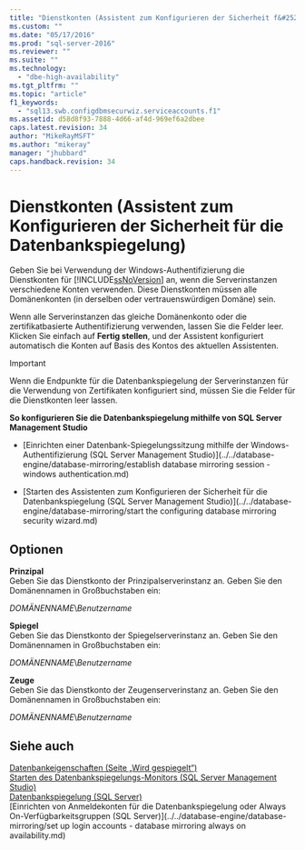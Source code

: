 ```yaml
---
title: "Dienstkonten (Assistent zum Konfigurieren der Sicherheit f&#252;r die Datenbankspiegelung) | Microsoft Docs"
ms.custom: ""
ms.date: "05/17/2016"
ms.prod: "sql-server-2016"
ms.reviewer: ""
ms.suite: ""
ms.technology: 
  - "dbe-high-availability"
ms.tgt_pltfrm: ""
ms.topic: "article"
f1_keywords: 
  - "sql13.swb.configdbmsecurwiz.serviceaccounts.f1"
ms.assetid: d58d8f93-7888-4d66-af4d-969ef6a2dbee
caps.latest.revision: 34
author: "MikeRayMSFT"
ms.author: "mikeray"
manager: "jhubbard"
caps.handback.revision: 34
---
```

# Dienstkonten (Assistent zum Konfigurieren der Sicherheit f&#252;r die Datenbankspiegelung)
  Geben Sie bei Verwendung der Windows-Authentifizierung die Dienstkonten für [!INCLUDE[ssNoVersion](../../includes/ssnoversion-md.md)] an, wenn die Serverinstanzen verschiedene Konten verwenden. Diese Dienstkonten müssen alle Domänenkonten (in derselben oder vertrauenswürdigen Domäne) sein.  
  
 Wenn alle Serverinstanzen das gleiche Domänenkonto oder die zertifikatbasierte Authentifizierung verwenden, lassen Sie die Felder leer. Klicken Sie einfach auf **Fertig stellen**, und der Assistent konfiguriert automatisch die Konten auf Basis des Kontos des aktuellen Assistenten.  
  
> [!IMPORTANT]  
>  Wenn die Endpunkte für die Datenbankspiegelung der Serverinstanzen für die Verwendung von Zertifikaten konfiguriert sind, müssen Sie die Felder für die Dienstkonten leer lassen.  
  
 **So konfigurieren Sie die Datenbankspiegelung mithilfe von SQL Server Management Studio**  
  
-   [Einrichten einer Datenbank-Spiegelungssitzung mithilfe der Windows-Authentifizierung &#40;SQL Server Management Studio&#41;](../../database-engine/database-mirroring/establish database mirroring session - windows authentication.md)  
  
-   [Starten des Assistenten zum Konfigurieren der Sicherheit für die Datenbankspiegelung &#40;SQL Server Management Studio&#41;](../../database-engine/database-mirroring/start the configuring database mirroring security wizard.md)  
  
## Optionen  
 **Prinzipal**  
 Geben Sie das Dienstkonto der Prinzipalserverinstanz an. Geben Sie den Domänennamen in Großbuchstaben ein:  
  
 *DOMÄNENNAME*\\*Benutzername*  
  
 **Spiegel**  
 Geben Sie das Dienstkonto der Spiegelserverinstanz an. Geben Sie den Domänennamen in Großbuchstaben ein:  
  
 *DOMÄNENNAME*\\*Benutzername*  
  
 **Zeuge**  
 Geben Sie das Dienstkonto der Zeugenserverinstanz an. Geben Sie den Domänennamen in Großbuchstaben ein:  
  
 *DOMÄNENNAME*\\*Benutzername*  
  
## Siehe auch  
 [Datenbankeigenschaften &#40;Seite „Wird gespiegelt“&#41;](../../relational-databases/databases/database-properties-mirroring-page.md)   
 [Starten des Datenbankspiegelungs-Monitors &#40;SQL Server Management Studio&#41;](../../database-engine/database-mirroring/start-database-mirroring-monitor-sql-server-management-studio.md)   
 [Datenbankspiegelung &#40;SQL Server&#41;](../../database-engine/database-mirroring/database-mirroring-sql-server.md)   
 [Einrichten von Anmeldekonten für die Datenbankspiegelung oder Always On-Verfügbarkeitsgruppen &#40;SQL Server&#41;](../../database-engine/database-mirroring/set up login accounts - database mirroring always on availability.md)  
  
  
